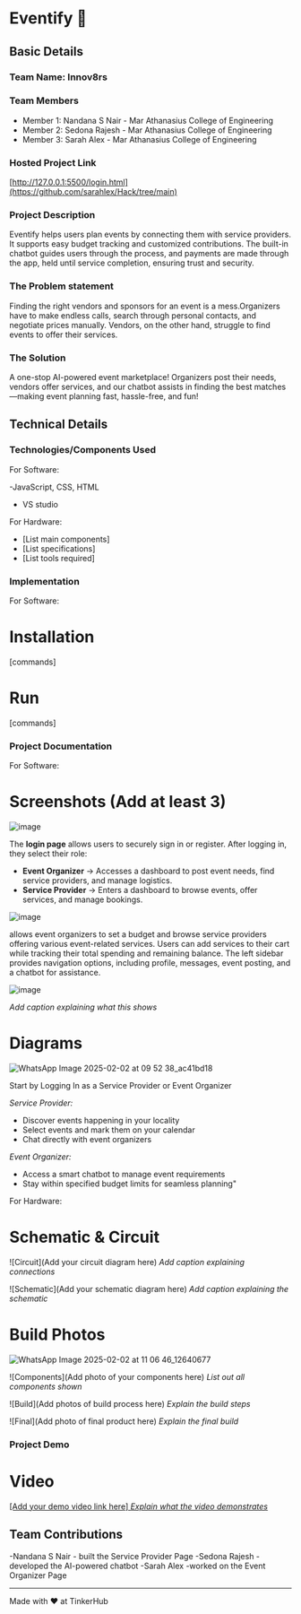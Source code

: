 # Eventify 🎯


## Basic Details
### Team Name: Innov8rs


### Team Members
- Member 1: Nandana S Nair - Mar Athanasius College of Engineering
- Member 2: Sedona Rajesh -  Mar Athanasius College of Engineering
- Member 3: Sarah Alex - Mar Athanasius College of Engineering

### Hosted Project Link
[http://127.0.0.1:5500/login.html](https://github.com/sarahlex/Hack/tree/main)

### Project Description
Eventify helps users plan events by connecting them with service providers. It supports easy budget tracking and customized contributions. The built-in chatbot guides users through the process, and payments are made through the app, held until service completion, ensuring trust and security.
### The Problem statement
Finding the right vendors and sponsors for an event is a mess.Organizers have to make endless calls, search through personal contacts, and negotiate prices manually. Vendors, on the other hand, struggle to find events to offer their services.

### The Solution
A one-stop AI-powered event marketplace! Organizers post their needs, vendors offer services, and our chatbot assists in finding the best matches—making event planning fast, hassle-free, and fun!

## Technical Details
### Technologies/Components Used
For Software:

-JavaScript, CSS, HTML
- VS studio

For Hardware:
- [List main components]
- [List specifications]
- [List tools required]

### Implementation
For Software:
# Installation
[commands]

# Run
[commands]

### Project Documentation
For Software:

# Screenshots (Add at least 3)
![image](https://github.com/user-attachments/assets/6bd38ef3-6fd6-40c4-a46b-c4e85218dd81)

The **login page** allows users to securely sign in or register. After logging in, they select their role:  

- **Event Organizer** → Accesses a dashboard to post event needs, find service providers, and manage logistics.  
- **Service Provider** → Enters a dashboard to browse events, offer services, and manage bookings.

![image](https://github.com/user-attachments/assets/c353f9c7-f667-42b2-afd2-dacecc9330c9)

allows event organizers to set a budget and browse service providers offering various event-related services. Users can add services to their cart while tracking their total spending and remaining balance. The left sidebar provides navigation options, including profile, messages, event posting, and a chatbot for assistance.

![image](https://github.com/user-attachments/assets/14325a19-c618-44e6-8302-0b26a2cb4927)

*Add caption explaining what this shows*

# Diagrams
![WhatsApp Image 2025-02-02 at 09 52 38_ac41bd18](https://github.com/user-attachments/assets/29487000-b2e4-4686-b17a-789ff003900a)

Start by Logging In as a Service Provider or Event Organizer  

*Service Provider:*  
- Discover events happening in your locality  
- Select events and mark them on your calendar  
- Chat directly with event organizers  

*Event Organizer:*  
- Access a smart chatbot to manage event requirements  
- Stay within specified budget limits for seamless planning"

For Hardware:

# Schematic & Circuit
![Circuit](Add your circuit diagram here)
*Add caption explaining connections*

![Schematic](Add your schematic diagram here)
*Add caption explaining the schematic*

# Build Photos
![WhatsApp Image 2025-02-02 at 11 06 46_12640677](https://github.com/user-attachments/assets/ce9798d7-a837-4669-adc8-47aef29c5c63)


![Components](Add photo of your components here)
*List out all components shown*

![Build](Add photos of build process here)
*Explain the build steps*

![Final](Add photo of final product here)
*Explain the final build*

### Project Demo
# Video
[[Add your demo video link here]
*Explain what the video demonstrates*](https://drive.google.com/drive/folders/1mfcbgtEhPRgLdmc7pbbUYcjAFmB8e-SP?usp=drive_link)

## Team Contributions
-Nandana S Nair - built the Service Provider Page
-Sedona Rajesh - developed the AI-powered chatbot
-Sarah Alex -worked on the Event Organizer Page

---
Made with ❤️ at TinkerHub
